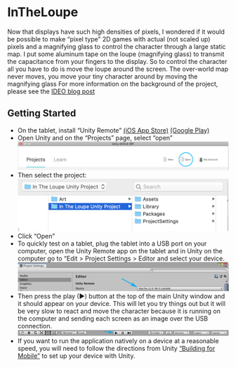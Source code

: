 # InTheLoupe
Now that displays have such high densities of pixels, I wondered if it would be possible to make “pixel type” 2D games with actual (not scaled up) pixels and a magnifying glass to control the character through a large static map.  I put some aluminum tape on the loupe (magnifying glass) to transmit the capacitance from your fingers to the display. So to control the character all you have to do is move the loupe around the screen.  The over-world map never moves, you move your tiny character around by moving the magnifying glass
For more information on the background of the project, please see the [IDEO blog post](https://www.ideo.com/blog)

## Getting Started
* On the tablet, install “Unity Remote” [(iOS App Store)](https://apps.apple.com/us/app/unity-remote-5/id871767552) [(Google Play)](https://play.google.com/store/apps/details?id=com.unity3d.genericremote&hl=en_US)
* Open Unity and on the “Projects” page, select “open”
![open](/ReadMeImages/open.png)
* Then select the project:
![select project](/ReadMeImages/selectProject.png)
* Click “Open”
* To quickly test on a tablet, plug the tablet into a USB port on your computer, open the Unity Remote app on the tablet and in Unity on the computer go to “Edit > Project Settings > Editor and select your device.
![open](/ReadMeImages/selectDevice.png)
* Then press the play (▶) button at the top of the main Unity window and it should appear on your device.  This will let you try things out but it will be very slow to react and move the character because it is running on the computer and sending each screen as an image over the USB connection.
![open](/ReadMeImages/play.png)
* If you want to run the application natively on a device at a reasonable speed, you will need to follow the directions from Unity [“Building for Mobile”](https://learn.unity.com/tutorial/building-for-mobile) to set up your device with Unity.
